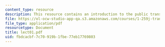 ```yaml
---
content_type: resource
description: This resource contains an introduction to the public transportation.
file: https://ol-ocw-studio-app-qa.s3.amazonaws.com/courses/1-259j-transit-management-fall-2006/fbdcacbf7c70919b1fbe77eb17769803_lect01.pdf
file_type: application/pdf
resourcetype: Document
title: lect01.pdf
uid: fbdcacbf-7c70-919b-1fbe-77eb17769803
---
```

